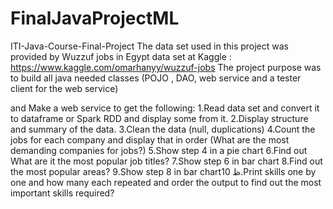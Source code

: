 # FinalJavaProjectML

ITI-Java-Course-Final-Project The data set used in this project was provided by Wuzzuf jobs in Egypt data set 
at Kaggle : https://www.kaggle.com/omarhanyy/wuzzuf-jobs 
The project purpose was to build all java needed classes (POJO , DAO, web service and a tester client for the web service) 

and Make a web service to get the following:
  1.Read data set and convert it to dataframe or Spark RDD and display some from it.
  2.Display structure and summary of the data.
  3.Clean the data (null, duplications)
  4.Count the jobs for each company and display that in order (What are the most demanding companies for jobs?)
  5.Show step 4 in a pie chart
  6.Find out What are it the most popular job titles?
  7.Show step 6 in bar chart
  8.Find out the most popular areas?
  9.Show step 8 in bar chartظ
  10.Print skills one by one and how many each repeated and order the output to find out the most important skills required?
